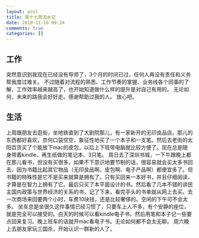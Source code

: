 ```yaml
---
layout: post
title: 第十七周流水记
date: 2010-11-16 09:24
comments: true
categories: []
---
```

<!-- p.p1 {margin: 0.0px 0.0px 12.0px 21.2px; text-indent: -21.3px; font: 14.0px 'Gill Sans'} p.p2 {margin: 0.0px 0.0px 12.0px 0.0px; text-indent: 21.2px; font: 12.0px 'Gill Sans Light'} span.s1 {letter-spacing: 0.0px} -->
<h2>工作</h2>
突然意识到我现在已经没有导师了，3个月的时间已过，任何人再没有责任和义务帮我度过难关。
不过随着对流程的熟悉、工作节奏的掌握、业务线各个同事的了解，工作效率越来越高了，也开始知道做什么样的提升是对自己有用的。
无论如何，未来的路我会好好走。感谢帮助过我的人。
放心吧。

<h2>生活</h2>
上周跟朋友去逛街，坐地铁直到了大剧院那儿，有一家新开的无印良品店。那儿的东西都好喜欢，奈何口袋空空，象征性地买了一个本子和一支笔。然后去老街的太阳百货买了个能放下mac的皮包，以后上下班带电脑就比较方便了。现在总是随身带着kindle、再生纸做的笔记本、3只笔。
周日去了深圳书城，一下午跟晚上都在那儿看书，但没有买很多。如果不下意识地要节制的话，很容易就会买太多书回去，因为书籍比起其它物品（无印良品啊、皮包啊、电子产品啊）都便宜多了。但书籍的特殊性是它不是买来就算是拥有了。只有买回来一本好书，并且仔细阅读，才算是在智力上拥有了它。最后只买了本平面设计的书。然后看了几本不错的讲民主国内政策与世界经济的关系的书，记了下来，看完手头的书单就从网上去买。去一次商场来回要两个小时，车费10块钱，还是比较奢侈的。空闲的下午可不会太多。
坐车总是坐很久这件事情已经习惯了，只要车上人不多，有个安静的座位，就是完全可以接受的。白天的时候可以看kindle电子书，然后用笔和本子记一些要点回来复习。晚上班车的话就开mac看电子书。无论如何都不会太无聊。
周六晚上去朋友家玩三国杀，开始认识一群新的人了。
